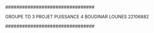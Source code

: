 ################################

GROUPE TD 3
PROJET PUISSANCE 4
BOUDINAR LOUNES 22106882


################################
